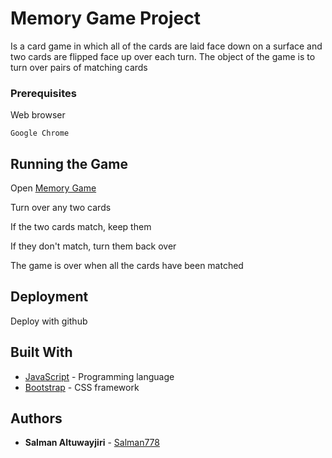 # Memory Game Project

Is a card game in which all of the cards are laid face down on a surface and two cards are flipped face up over each turn. The object of the game is to turn over pairs of matching cards

### Prerequisites

Web browser

```
Google Chrome
```

## Running the Game

Open  [Memory Game](https://github.com/Salman778/fend-project-memory-game)

Turn over any two cards

If the two cards match, keep them

If they don't match, turn them back over

The game is over when all the cards have been matched 


## Deployment

Deploy with github

## Built With

* [JavaScript](https://www.javascript.com/) - Programming language
* [Bootstrap](https://getbootstrap.com/) - CSS framework


## Authors

* **Salman Altuwayjiri** - [Salman778](https://github.com/Salman778)
